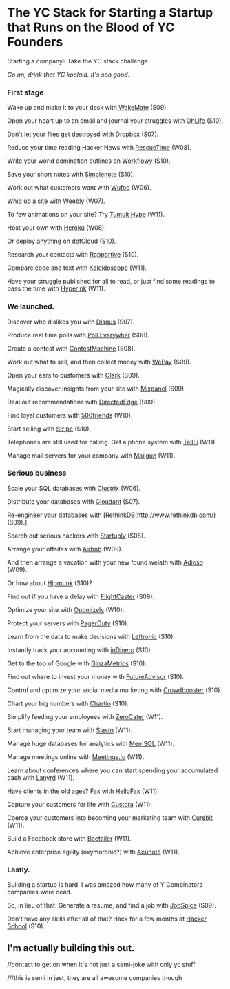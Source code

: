 The YC Stack for Starting a Startup that Runs on the Blood of YC Founders
========

Starting a company? Take the YC stack challenge.

*Go on, drink that YC koolaid. It's _soo_ good.*


### First stage

Wake up and make it to your desk with [WakeMate](http://www.wakemate.com/) (S09).

Open your heart up to an email and journal your struggles with [OhLife](http://ohlife.com/) (S10).

Don't let your files get destroyed with [Dropbox](https://www.dropbox.com/) (S07).

Reduce your time reading Hacker News with [RescueTime](https://www.rescuetime.com/) (W08).

Write your world domination outlines on [Workflowy](https://workflowy.com/) (S10).

Save your short notes with [Simplenote](http://simplenote.com/) (S10).

Work out what customers want with [Wufoo](http://www.wufoo.com/) (W06).

Whip up a site with [Weebly](http://www.weebly.com/) (W07).

To few animations on your site? Try [Tumult Hype](http://tumult.com/hype/) (W11).

Host your own with [Heroku](https://www.heroku.com/) (W08).

Or deploy anything on [dotCloud](https://www.dotcloud.com/) (S10).

Research your contacts with [Rapportive](http://rapportive.com/) (S10).

Compare code and text with [Kaleidoscope](http://www.kaleidoscopeapp.com/) (W11).

Have your struggle published for all to read, or just find some readings to pass the time with [Hyperink](http://www.hyperink.com/) (W11).

### We launched.

Discover who dislikes you with [Disqus](http://www.disqus.com/) (S07).

Produce real time polls with [Poll Everywher](http://www.polleverywhere.com/) (S08).

Create a contest with [ContestMachine](http://www.contestmachine.com/) (S08).

Work out what to sell, and then collect money with [WePay](https://www.wepay.com/) (S09).

Open your ears to customers with [Olark](http://www.olark.com/) (S09).

Magically discover insights from your site with [Mixpanel](https://mixpanel.com/) (S09).

Deal out recommendations with [DirectedEdge](http://www.directededge.com/) (S09).

Find loyal customers with [500friends](http://www.500friends.com/) (W10).

Start selling with [Stripe](https://stripe.com/) (S10).

Telephones are still used for calling. Get a phone system with [TellFi](https://tellfi.com/) (W11).

Manage mail servers for your company with [Mailgun](http://www.mailgun.com/) (W11).

### Serious business

Scale your SQL databases with [Clustrix](http://www.clustrix.com/) (W06).

Distribute your databases with [Cloudant](https://cloudant.com/) (S07).

Re-engineer your databases with [RethinkDB(http://www.rethinkdb.com/) (S09).]

Search out serious hackers with [Startuply](http://www.startuply.com/) (S08).

Arrange your offsites with [Airbnb](https://www.airbnb.com/) (W09).

And then arrange a vacation with your new found welath with [Adioso](http://adioso.com/) (W09).

Or how about [Hipmunk](http://www.hipmunk.com/) (S10)?

Find out if you have a delay with [FlightCaster](http://www.flightcaster.com/) (S09).

Optimize your site with [Optimizely](https://www.optimizely.com/) (W10).

Protect your servers with [PagerDuty](http://www.pagerduty.com/) (S10).

Learn from the data to make decisions with [Leftronic](https://www.leftronic.com/) (S10).

Instantly track your accounting with [inDinero](https://indinero.com/) (S10).

Get to the top of Google with [GinzaMetrics](http://www.ginzametrics.com/) (S10).

Find out where to invest your money with [FutureAdvisor](https://www.futureadvisor.com/) (S10).

Control and optimize your social media marketing with [Crowdbooster](http://crowdbooster.com/) (S10).

Chart your big numbers with [Chartio](http://chartio.com/) (S10).

Simplify feeding your employees with [ZeroCater](http://www.zerocater.com/) (W11).

Start managing your team with [Siasto](https://www.siasto.com/) (W11).

Manage huge databases for analytics with [MemSQL](http://www.memsql.com/) (W11).

Manage meetings online with [Meetings.io](https://meetings.io/) (W11).

Learn about conferences where you can start spending your accumulated cash with [Lanyrd](http://lanyrd.com/) (W11).

Have clients in the old ages? Fax with [HelloFax](https://www.hellofax.com/) (W11).

Capture your customers for life with [Custora](https://www.custora.com/) (W11).

Coerce your customers into becoming your marketing team with [Curebit](http://www.curebit.com/) (W11).

Build a Facebook store with [Beetailer](http://www.beetailer.com/) (W11).

Achieve enterprise agility (oxymoronic?) with [Acunote](http://www.acunote.com/) (W11).

### Lastly.

Building a startup is hard. I was amazed how many of Y Combinators companies were dead.

So, in lieu of that:
Generate a resume, and find a job with [JobSpice](http://www.jobspice.com/home) (S09).

Don't have any skills after all of that? Hack for a few months at [Hacker School](https://www.hackerschool.com/) (S10).

## I'm actually building this out.

//contact to get on when it's not just a semi-joke with only yc stuff

///this is semi in jest, they are all awesome companies though